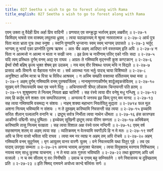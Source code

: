 ```yaml
---
title: 027 Seetha s wish to go to forest along with Rama
title_english: 027 Seetha s wish to go to forest along with Rama

---
```

<div class="audioEmbed"  caption="श्रीराम-हरिसीताराममूर्ति-घनपाठिभ्यां वचनम्" src="https://archive.org/download/Ramayana-recitation-Sriram-harisItArAmamUrti-Ghanapaati-v2/Kanda_2/Kanda_2_AYK-027-Sitayaaha_Vanagamana_Nishchayaha.mp3"></div>
एवम् उक्ता तु वैदेही प्रिय अर्हा प्रिय वादिनी ।  
प्रणयात् एव सम्क्रुद्धा भर्तारम् इदम् अब्रवीत् ॥ २-२७-१  
किमिदम् भाषसे राम वाक्यम् लघुतया ध्रुवम् ।  
त्वया यदपहास्यम् मे श्रुत्वा नरवरात्मज ॥ २-२७-२  
आर्य पुत्र पिता माता भ्राता पुत्रः तथा स्नुषा ।  
स्वानि पुण्यानि भुन्जानाः स्वम् स्वम् भाग्यम् उपासते ॥ २-२७-३  
भर्तुर् भाग्यम् तु भार्या एका प्राप्नोति पुरुष ऋषभ ।  
अतः चैव अहम् आदिष्टा वने वस्तव्यम् इति अपि ॥ २-२७-४  
न पिता न आत्मजो न आत्मा न माता न सखी जनः ।  
इह प्रेत्य च नारीणाम् पतिर् एको गतिः सदा ॥ २-२७-५  
यदि त्वम् प्रस्थितः दुर्गम् वनम् अद्य एव राघव ।  
अग्रतः ते गमिष्यामि मृद्नन्ती कुश कण्टकान् ॥ २-२७-६  
ईर्ष्या रोषौ बहिष् कृत्य भुक्त शेषम् इव उदकम् ।  
नय माम् वीर विश्रब्धः पापम् मयि न विद्यते ॥ २-२७-७  
प्रासाद अग्रैः विमानैः वा वैहायस गतेन वा ।  
सर्व अवस्था गता भर्तुः पादच् चाया विशिष्यते ॥ २-२७-८  
अनुशिष्टा अस्मि मात्रा च पित्रा च विविध आश्रयम् ।  
न अस्मि सम्प्रति वक्तव्या वर्तितव्यम् यथा मया ॥ २-२७-९  
अहम् दुर्गम् गमिष्यामि वनम् पुरुषवर्जितम् ।  
नानामृगगणाकीर्णम् शार्दूलवृकसेवितम् ॥ २-२७-१०  
सुखम् वने निवत्स्यामि यथा एव भवने पितुः ।  
अचिन्तयन्ती त्रीम्ल् लोकामः चिन्तयन्ती पति व्रतम् ॥ २-२७-११  
शुश्रूषमाणा ते नित्यम् नियता ब्रह्म चारिणी ।  
सह रंस्ये त्वया वीर वनेषु मधु गन्धिषु ॥ २-२७-१२  
त्वम् हि कर्तुम् वने शक्तः राम सम्परिपालनम् ।  
अन्यस्य पै जनस्य इह किम् पुनर् मम मानद ॥ २-२७-१३  
सह त्वया गमिश्यामि वसमद्य न संशयः ।  
नाहम् शक्या महाभाग निवर्तयितु मुद्यता ॥ २-२७१४  
फल मूल अशना नित्यम् भविष्यामि न संशयः ।  
न ते दुह्खम् करिष्यामि निवसन्ती सह त्वया ॥ २-२७-१५  
इच्चामि सरितः शैलान् पल्वलानि वनानि च ।  
द्रष्टुम् सर्वत्र निर्भीता त्वया नाथेन धीमता ॥ २-२७-१६  
हंस कारण्डव आकीर्णाः पद्मिनीः साधु पुष्पिताः ।  
इच्चेयम् सुखिनी द्रष्टुम् त्वया वीरेण सम्गता ॥ २-२७-१७  
अभिषेकम् करिष्यामि तासु नित्यम् यतव्रता ।  
सह त्वया विशाल अक्ष रंस्ये परम नन्दिनी ॥ २-२७-१८  
एवम् वर्ष सहस्राणाम् शतम् वा अहम् त्वया सह ।  
व्यतिक्रमम् न वेत्स्यामि स्वर्गोऽपि हि न मे मतः ॥ २-२७-१९  
स्वर्गे अपि च विना वासो भविता यदि राघव ।  
त्वया मम नर व्याघ्र न अहम् तम् अपि रोचये ॥ २-२७-२०  
अहम् गमिष्यामि वनम् सुदुर्गमम् ।  
मृग आयुतम् वानर वारणैः युतम् ।  
वने निवत्स्यामि यथा पितुर् गृहे ।  
तव एव पादाव् उपगृह्य सम्मता ॥ २-२७-२१  
अनन्य भावाम् अनुरक्त चेतसम् ।  
त्वया वियुक्ताम् मरणाय निश्चिताम् ।  
नयस्व माम् साधु कुरुष्व याचनाम् ।  
न ते मया अतः गुरुता भविष्यति ॥ २-२७-२२  
तथा ब्रुवाणाम् अपि धर्म वत्सलो ।  
न च स्म सीताम् नृ वरः निनीषति ।  
उवाच च एनाम् बहु सम्निवर्तने ।  
वने निवासस्य च दुह्खिताम् प्रति ॥ २-२७-२३  
॥ इति श्रिमद् रामयने अयोध्य कान्दे षत्विंसः सर्गः ॥